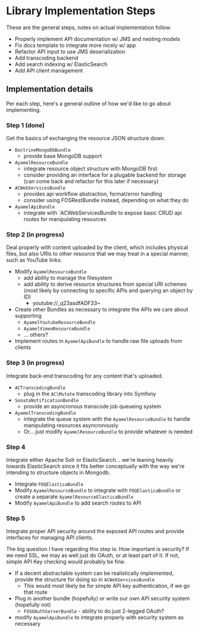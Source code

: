 # Library Implementation Steps #

These are the general steps, notes on actual implementation follow.

* Properly implement API documentation w/ JMS and nesting models
* Fix docs template to integrate more nicely w/ app
* Refactor API input to use JMS deserialization
* Add transcoding backend
* Add search indexing w/ ElasticSearch
* Add API client management

## Implementation details ##

Per each step, here's a general outline of how we'd like to go about implementing.

### Step 1 (done) ###

Get the basics of exchanging the resource JSON structure down.

* `DoctrineMongoDbBundle`
	* provide base MongoDB support
* `AyamelResourceBundle`
	* integrate resource object structure with MongoDB first
	* consider providing an interface for a plugable backend for storage (can come back and refactor for this later if necessary)
* `ACWebServicesBundle`
	* provides api workflow abstraction, format/error handling
	* consider using FOSRestBundle instead, depending on what they do
* `AyamelApiBundle`
	* integrate with `ACWebServicesBundle to expose basic CRUD api routes for manipulating resources

### Step 2 (in progress) ###

Deal properly with content uploaded by the client, which includes physical files, but also URIs to other resource that we may treat in a special manner, such as YouTube links.

* Modify `AyamelResourceBundle`
	* add ability to manage the filesystem
	* add ability to derive resource structures from special URI schemes (most likely by connecting to specific APIs and querying an object by ID)
		* youtube://_q23asdfADF33~
* Create other Bundles as necessary to integrate the APIs we care about supporting
	* `AyamelYoutubeResourceBundle`
	* `AyamelVimeoResourceBundle`
	* ... others?
* Implement routes in `AyamelApiBundle` to handle raw file uploads from clients

### Step 3 (in progress) ###

Integrate back-end transcoding for any content that's uploaded.

* `ACTranscodingBundle`
	* plug in the `AC\Mutate` transcoding library into Symfony
* `SonataNotificationBundle`
	* provide an asyncronous transcode job queueing system
* `AyamelTranscodingBundle`
	* integrate the queue system with the `AyamelResourceBundle` to handle manipulating resources asyncronously
	* Or... just modify `AyamelResourceBundle` to provide whatever is needed

### Step 4 ###

Integrate either Apache Solr or ElasticSearch... we're leaning heavily towards ElasticSearch since it fits better conceptually with the way we're intending to structure objects in Mongodb.

* Integrate `FOQElasticaBundle`
* Modify `AyamelResourceBundle` to integrate with `FOQElasticaBundle` or create a separate `AyamelResourceElasticaBundle`
* Modify `AyamelApiBundle` to add search routes to API

### Step 5 ###

Integrate proper API security around the exposed API routes and provide interfaces for managing API clients.

The big question I have regarding this step is: How important is security?  If we need SSL, we may as well just do OAuth, or at least part of it.  If not, simple API Key checking would probably be fine.

* If a decent abstractable system can be realistically implemented, provide the structure for doing so in `ACWebServicesBundle`
	* This would most likely be for simple API key authentication, if we go that route
* Plug in another bundle (hopefully) or write our own API security system (hopefully not)
	* `FOSOAuthServerBundle` - ability to do just 2-legged OAuth?
* modify `AyamelApiBundle` to integrate properly with security system as necessary
